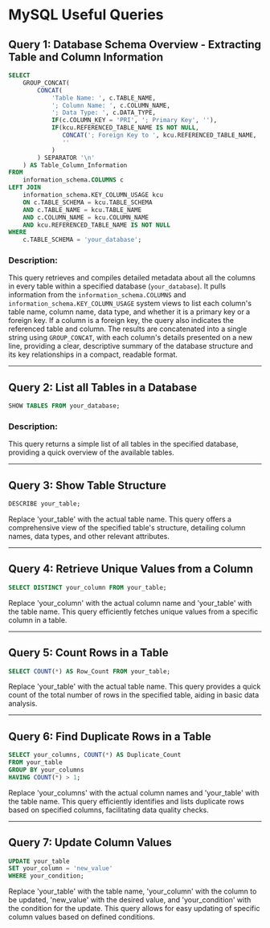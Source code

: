 # MySQL Useful Queries

## Query 1: Database Schema Overview - Extracting Table and Column Information

```sql
SELECT
    GROUP_CONCAT(
        CONCAT(
            'Table Name: ', c.TABLE_NAME,
            '; Column Name: ', c.COLUMN_NAME,
            '; Data Type: ', c.DATA_TYPE,
            IF(c.COLUMN_KEY = 'PRI', '; Primary Key', ''),
            IF(kcu.REFERENCED_TABLE_NAME IS NOT NULL,
               CONCAT('; Foreign Key to ', kcu.REFERENCED_TABLE_NAME, '(', kcu.REFERENCED_COLUMN_NAME, ')'),
               ''
            )
        ) SEPARATOR '\n'
    ) AS Table_Column_Information
FROM
    information_schema.COLUMNS c
LEFT JOIN
    information_schema.KEY_COLUMN_USAGE kcu
    ON c.TABLE_SCHEMA = kcu.TABLE_SCHEMA
    AND c.TABLE_NAME = kcu.TABLE_NAME
    AND c.COLUMN_NAME = kcu.COLUMN_NAME
    AND kcu.REFERENCED_TABLE_NAME IS NOT NULL
WHERE
    c.TABLE_SCHEMA = 'your_database';
```

### Description:
This query retrieves and compiles detailed metadata about all the columns in every table within a specified database (`your_database`). It pulls information from the `information_schema.COLUMNS` and `information_schema.KEY_COLUMN_USAGE` system views to list each column's table name, column name, data type, and whether it is a primary key or a foreign key. If a column is a foreign key, the query also indicates the referenced table and column. The results are concatenated into a single string using `GROUP_CONCAT`, with each column's details presented on a new line, providing a clear, descriptive summary of the database structure and its key relationships in a compact, readable format.

---

## Query 2: List all Tables in a Database

```sql
SHOW TABLES FROM your_database;
```

### Description:
This query returns a simple list of all tables in the specified database, providing a quick overview of the available tables.

---

## Query 3: Show Table Structure

```sql
DESCRIBE your_table;
```

Replace 'your_table' with the actual table name. This query offers a comprehensive view of the specified table's structure, detailing column names, data types, and other relevant attributes.

---

## Query 4: Retrieve Unique Values from a Column

```sql
SELECT DISTINCT your_column FROM your_table;
```

Replace 'your_column' with the actual column name and 'your_table' with the table name. This query efficiently fetches unique values from a specific column in a table.

---

## Query 5: Count Rows in a Table

```sql
SELECT COUNT(*) AS Row_Count FROM your_table;
```

Replace 'your_table' with the actual table name. This query provides a quick count of the total number of rows in the specified table, aiding in basic data analysis.

---

## Query 6: Find Duplicate Rows in a Table

```sql
SELECT your_columns, COUNT(*) AS Duplicate_Count
FROM your_table
GROUP BY your_columns
HAVING COUNT(*) > 1;
```

Replace 'your_columns' with the actual column names and 'your_table' with the table name. This query efficiently identifies and lists duplicate rows based on specified columns, facilitating data quality checks.

---

## Query 7: Update Column Values

```sql
UPDATE your_table
SET your_column = 'new_value'
WHERE your_condition;
```

Replace 'your_table' with the table name, 'your_column' with the column to be updated, 'new_value' with the desired value, and 'your_condition' with the condition for the update. This query allows for easy updating of specific column values based on defined conditions.
